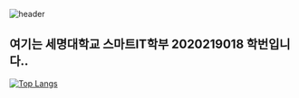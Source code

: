   ![header](https://capsule-render.vercel.app/api?type=slice&color=auto&height=300&section=header&text=Hello&fontSize=70&fontAlign=70&fontAlignY=10&rotate=19)

<h2>여기는 세명대학교 스마트IT학부 2020219018 학번입니다.. </h2>

[![Top Langs](https://github-readme-stats.vercel.app/api/top-langs/?username=JSblow001&layout=compact)](https://github.com/Jsblow001/github-readme-stats)
